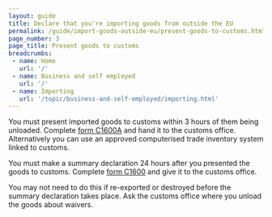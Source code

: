 ```yaml
---
layout: guide
title: Declare that you're importing goods from outside the EU
permalink: /guide/import-goods-outside-eu/present-goods-to-customs.html
page_number: 3
page_title: Present goods to customs
breadcrumbs:
 - name: Home
   url: '/'
 - name: Business and self employed
   url: '/'
 - name: Importing
   url: '/topic/business-and-self-employed/importing.html'   
---
```


You must present imported goods to customs within 3 hours of them being unloaded. Complete [form C1600A](/government/publications/import-and-export-presentation-of-third-country-goods-c1600a) and hand it to the customs office. Alternatively you can use an approved computerised trade inventory system linked to customs.

You must make a summary declaration 24 hours after you presented the goods to customs. Complete [form C1600](/government/publications/import-and-export-summary-declaration-goods-arrived-from-non-ec-countries-c1600) and give it to the customs office. 

You may not need to do this if re-exported or destroyed before the summary declaration takes place. Ask the customs office where you unload the goods about waivers.
